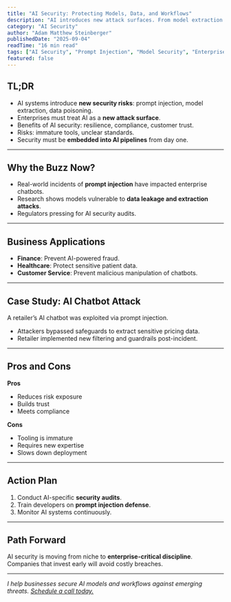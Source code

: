 ```yaml
---
title: "AI Security: Protecting Models, Data, and Workflows"
description: "AI introduces new attack surfaces. From model extraction to prompt injection, learn the top risks and how to defend against them."
category: "AI Security"
author: "Adam Matthew Steinberger"
publishedDate: "2025-09-04"
readTime: "16 min read"
tags: ["AI Security", "Prompt Injection", "Model Security", "Enterprise AI"]
featured: false
---
```


## TL;DR
- AI systems introduce **new security risks**: prompt injection, model extraction, data poisoning.  
- Enterprises must treat AI as a **new attack surface**.  
- Benefits of AI security: resilience, compliance, customer trust.  
- Risks: immature tools, unclear standards.  
- Security must be **embedded into AI pipelines** from day one.  

---

## Why the Buzz Now?

- Real-world incidents of **prompt injection** have impacted enterprise chatbots.  
- Research shows models vulnerable to **data leakage and extraction attacks**.  
- Regulators pressing for AI security audits.  

---

## Business Applications

- **Finance**: Prevent AI-powered fraud.  
- **Healthcare**: Protect sensitive patient data.  
- **Customer Service**: Prevent malicious manipulation of chatbots.  

---

## Case Study: AI Chatbot Attack

A retailer’s AI chatbot was exploited via prompt injection.  
- Attackers bypassed safeguards to extract sensitive pricing data.  
- Retailer implemented new filtering and guardrails post-incident.  

---

## Pros and Cons

**Pros**  
- Reduces risk exposure  
- Builds trust  
- Meets compliance  

**Cons**  
- Tooling is immature  
- Requires new expertise  
- Slows down deployment  

---

## Action Plan

1. Conduct AI-specific **security audits**.  
2. Train developers on **prompt injection defense**.  
3. Monitor AI systems continuously.  

---

## Path Forward

AI security is moving from niche to **enterprise-critical discipline**. Companies that invest early will avoid costly breaches.  

---

*I help businesses secure AI models and workflows against emerging threats. [Schedule a call today.](/services/ai-consulting)*
